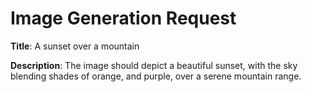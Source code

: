 # Image Generation Request

**Title**: A sunset over a mountain

**Description**: The image should depict a beautiful sunset, with the sky blending shades of orange, and purple, over a serene mountain range.
